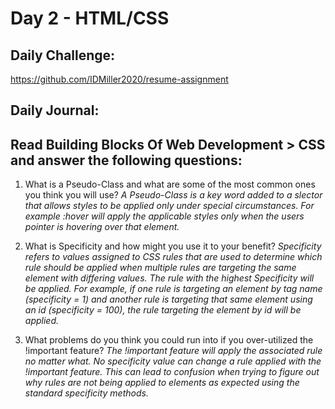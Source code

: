 # Day 2 - HTML/CSS

## Daily Challenge:
https://github.com/IDMiller2020/resume-assignment

## Daily Journal:

## Read Building Blocks Of Web Development > CSS and answer the following questions:

1. What is a Pseudo-Class and what are some of the most common ones you think you will use?
*A Pseudo-Class is a key word added to a slector that allows styles to be applied only under special circumstances.  For example :hover will apply the applicable styles only when the users pointer is hovering over that element.*

2. What is Specificity and how might you use it to your benefit?
*Specificity refers to values assigned to CSS rules that are used to determine which rule should be applied when multiple rules are targeting the same element with differing values.  The rule with the highest Specificity will be applied.  For example, if one rule is targeting an element by tag name (specificity = 1) and another rule is targeting that same element using an id (specificity = 100), the rule targeting the element by id will be applied.*

3. What problems do you think you could run into if you over-utilized the !important feature?
*The !important feature will apply the associated rule no matter what.  No specificity value can change a rule applied with the !important feature.  This can lead to confusion when trying to figure out why rules are not being applied to elements as expected using the standard specificity methods.*